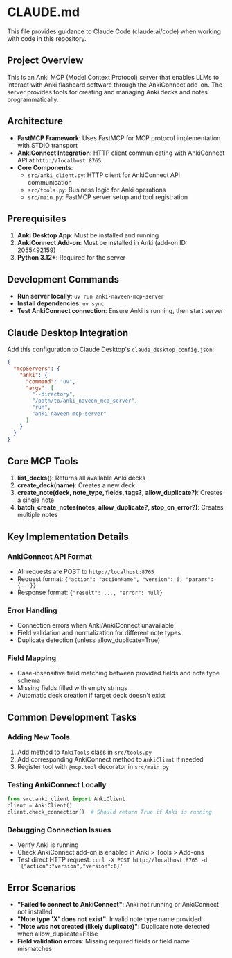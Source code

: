 # CLAUDE.md

This file provides guidance to Claude Code (claude.ai/code) when working with code in this repository.

## Project Overview

This is an Anki MCP (Model Context Protocol) server that enables LLMs to interact with Anki flashcard software through the AnkiConnect add-on. The server provides tools for creating and managing Anki decks and notes programmatically.

## Architecture

- **FastMCP Framework**: Uses FastMCP for MCP protocol implementation with STDIO transport
- **AnkiConnect Integration**: HTTP client communicating with AnkiConnect API at `http://localhost:8765`
- **Core Components**:
  - `src/anki_client.py`: HTTP client for AnkiConnect API communication
  - `src/tools.py`: Business logic for Anki operations
  - `src/main.py`: FastMCP server setup and tool registration

## Prerequisites

1. **Anki Desktop App**: Must be installed and running
2. **AnkiConnect Add-on**: Must be installed in Anki (add-on ID: 2055492159)
3. **Python 3.12+**: Required for the server

## Development Commands

- **Run server locally**: `uv run anki-naveen-mcp-server`
- **Install dependencies**: `uv sync`
- **Test AnkiConnect connection**: Ensure Anki is running, then start server

## Claude Desktop Integration

Add this configuration to Claude Desktop's `claude_desktop_config.json`:

```json
{
  "mcpServers": {
    "anki": {
      "command": "uv",
      "args": [
        "--directory",
        "/path/to/anki_naveen_mcp_server",
        "run",
        "anki-naveen-mcp-server"
      ]
    }
  }
}
```

## Core MCP Tools

1. **list_decks()**: Returns all available Anki decks
2. **create_deck(name)**: Creates a new deck
3. **create_note(deck, note_type, fields, tags?, allow_duplicate?)**: Creates a single note
4. **batch_create_notes(notes, allow_duplicate?, stop_on_error?)**: Creates multiple notes

## Key Implementation Details

### AnkiConnect API Format
- All requests are POST to `http://localhost:8765`
- Request format: `{"action": "actionName", "version": 6, "params": {...}}`
- Response format: `{"result": ..., "error": null}`

### Error Handling
- Connection errors when Anki/AnkiConnect unavailable
- Field validation and normalization for different note types
- Duplicate detection (unless allow_duplicate=True)

### Field Mapping
- Case-insensitive field matching between provided fields and note type schema
- Missing fields filled with empty strings
- Automatic deck creation if target deck doesn't exist

## Common Development Tasks

### Adding New Tools
1. Add method to `AnkiTools` class in `src/tools.py`
2. Add corresponding AnkiConnect method to `AnkiClient` if needed
3. Register tool with `@mcp.tool` decorator in `src/main.py`

### Testing AnkiConnect Locally
```python
from src.anki_client import AnkiClient
client = AnkiClient()
client.check_connection()  # Should return True if Anki is running
```

### Debugging Connection Issues
- Verify Anki is running
- Check AnkiConnect add-on is enabled in Anki > Tools > Add-ons
- Test direct HTTP request: `curl -X POST http://localhost:8765 -d '{"action":"version","version":6}'`

## Error Scenarios

- **"Failed to connect to AnkiConnect"**: Anki not running or AnkiConnect not installed
- **"Note type 'X' does not exist"**: Invalid note type name provided
- **"Note was not created (likely duplicate)"**: Duplicate note detected when allow_duplicate=False
- **Field validation errors**: Missing required fields or field name mismatches